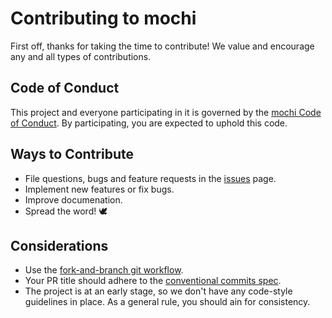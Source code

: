 # Contributing to mochi

First off, thanks for taking the time to contribute! We value and encourage any and all types of contributions. 

## Code of Conduct

This project and everyone participating in it is governed by the [mochi Code of Conduct](https://github.com/gotofu-com/mochi/blob/main/CODE_OF_CONDUCT.md). By participating, you are expected to uphold this code.

## Ways to Contribute

- File questions, bugs and feature requests in the [issues](https://github.com/gotofu-com/mochi/issues) page.
- Implement new features or fix bugs.
- Improve documenation.
- Spread the word! 🕊️

## Considerations

- Use the [fork-and-branch git workflow](https://blog.scottlowe.org/2015/01/27/using-fork-branch-git-workflow/).
- Your PR title should adhere to the [conventional commits spec](https://www.conventionalcommits.org/en/v1.0.0/#specification).
- The project is at an early stage, so we don't have any code-style guidelines in place. As a general rule, you should ain for consistency. 
